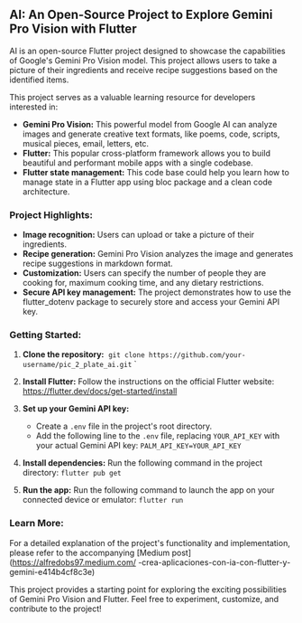##  AI: An Open-Source Project to Explore Gemini Pro Vision with Flutter

  AI is an open-source Flutter project designed to showcase the capabilities of Google's Gemini Pro Vision model. This project allows users to take a picture of their ingredients and receive recipe suggestions based on the identified items. 

This project serves as a valuable learning resource for developers interested in:

* **Gemini Pro Vision:** This powerful model from Google AI can analyze images and generate creative text formats, like poems, code, scripts, musical pieces, email, letters, etc. 
* **Flutter:** This popular cross-platform framework allows you to build beautiful and performant mobile apps with a single codebase.
* **Flutter state management:** This code base could help you learn how to manage state in a Flutter app using bloc package and a clean code architecture.


### Project Highlights:

* **Image recognition:** Users can upload or take a picture of their ingredients.
* **Recipe generation:** Gemini Pro Vision analyzes the image and generates recipe suggestions in markdown format.
* **Customization:** Users can specify the number of people they are cooking for, maximum cooking time, and any dietary restrictions.
* **Secure API key management:** The project demonstrates how to use the flutter_dotenv package to securely store and access your Gemini API key.

### Getting Started:

1. **Clone the repository:** 
﻿
```git clone https://github.com/your-username/pic_2_plate_ai.git```
﻿
`
2. **Install Flutter:** Follow the instructions on the official Flutter website: https://flutter.dev/docs/get-started/install
3. **Set up your Gemini API key:** 
    * Create a `.env` file in the project's root directory.
    * Add the following line to the `.env` file, replacing `YOUR_API_KEY` with your actual Gemini API key: ```PALM_API_KEY=YOUR_API_KEY```

4. **Install dependencies:** Run the following command in the project directory:
```flutter pub get```

5. **Run the app:** Run the following command to launch the app on your connected device or emulator:
```flutter run```


### Learn More:

For a detailed explanation of the project's functionality and implementation, please refer to the accompanying [Medium post](https://alfredobs97.medium.com/ -crea-aplicaciones-con-ia-con-flutter-y-gemini-e414b4cf8c3e)

This project provides a starting point for exploring the exciting possibilities of Gemini Pro Vision and Flutter. Feel free to experiment, customize, and contribute to the project!
